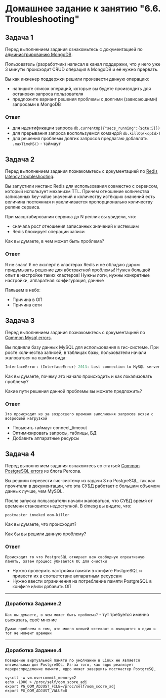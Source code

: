 # Домашнее задание к занятию "6.6. Troubleshooting"

## Задача 1

Перед выполнением задания ознакомьтесь с документацией по [администрированию MongoDB](https://docs.mongodb.com/manual/administration/).

Пользователь (разработчик) написал в канал поддержки, что у него уже 3 минуты происходит CRUD операция в MongoDB и её 
нужно прервать. 

Вы как инженер поддержки решили произвести данную операцию:
- напишите список операций, которые вы будете производить для остановки запроса пользователя
- предложите вариант решения проблемы с долгими (зависающими) запросами в MongoDB

### Ответ 
 - для идентификации запроса `db.currentOp({"secs_running":{$qte:5}})`
 - для прерывания запроса воспользуемся командой `db.killOp(<opId>)`
 - для решения проблемы долгих запросов предлагаю добавлять `.maxTimeMS()` - таймаут

## Задача 2

Перед выполнением задания познакомьтесь с документацией по [Redis latency troobleshooting](https://redis.io/topics/latency).

Вы запустили инстанс Redis для использования совместно с сервисом, который использует механизм TTL. 
Причем отношение количества записанных key-value значений к количеству истёкших значений есть величина постоянная и
увеличивается пропорционально количеству реплик сервиса. 

При масштабировании сервиса до N реплик вы увидели, что:
- сначала рост отношения записанных значений к истекшим
- Redis блокирует операции записи

Как вы думаете, в чем может быть проблема?

### Ответ

Я не знаю! Я не эксперт в кластерах Redis и не обладаю даром придумывать решение для абстрактной проблемы!
Нужен большой опыт в настройке таких кластеров!
Нужны логи, нужны конкретные настройки, аппаратная конфигурация, данные

Пальцем в небо:
- Причина в ОП
- Причина сети
 
## Задача 3

Перед выполнением задания познакомьтесь с документацией по [Common Mysql errors](https://dev.mysql.com/doc/refman/8.0/en/common-errors.html).

Вы подняли базу данных MySQL для использования в гис-системе. При росте количества записей, в таблицах базы,
пользователи начали жаловаться на ошибки вида:
```python
InterfaceError: (InterfaceError) 2013: Lost connection to MySQL server during query u'SELECT..... '
```

Как вы думаете, почему это начало происходить и как локализовать проблему?

Какие пути решения данной проблемы вы можете предложить?

### Ответ
```commandline
Это происходит из за возросшего времени выполнения запросов всязи с возросшей нагрузкой
```
- Повысить таймаут connect_timeout
- Оптимизировать запросы, таблицы, БД
- Добавить аппаратные ресурсы
## Задача 4

Перед выполнением задания ознакомтесь со статьей [Common PostgreSQL errors](https://www.percona.com/blog/2020/06/05/10-common-postgresql-errors/) из блога Percona.

Вы решили перевести гис-систему из задачи 3 на PostgreSQL, так как прочитали в документации, что эта СУБД работает с 
большим объемом данных лучше, чем MySQL.

После запуска пользователи начали жаловаться, что СУБД время от времени становится недоступной. В dmesg вы видите, что:

`postmaster invoked oom-killer`

Как вы думаете, что происходит?

Как бы вы решили данную проблему?

### Ответ

```commandline
Происходит то что PostgreSQL отжирает всю свободную опреативную память, затем процесс убивается ОС для очистки
```
- Нужно проверить настройки памяти в конфиге PostgreSQL и привести их в соответствие аппаратным ресурсам
- Нужно ввести ограничения на потребление памяти PostgreSQL в конфиге и/или добавить ОП
---


### Доработка Задание.2

`Как вы думаете, в чем может быть проблема?` - тут требуется именно высказать, своё мнение

```commandline
Думаю проблема в том, что много ключей истекают и очищаются в один и тот же момент времени
```
---
### Доработка Задание.4

```commandline
Поведение виртуальной памяти по умолчанию в Linux не является оптимальным для PostgreSQL. Из-за того, как ядро реализует перераспределение памяти, ядро может завершить постмастер PostgreSQL
```
```commandline
sysctl -w vm.overcommit_memory=2
echo -1000 > /proc/self/oom_score_adj
export PG_OOM_ADJUST_FILE=/proc/self/oom_score_adj
export PG_OOM_ADJUST_VALUE=0
```
